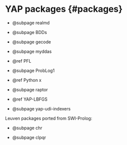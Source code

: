 YAP packages              {#packages}
============

  + @subpage realmd

  + @subpage BDDs

  + @subpage  gecode

  + @subpage  myddas

  + @ref PFL

  + @subpage ProbLog1

  + @ref Python
x
  + @subpage raptor

  + @ref YAP-LBFGS

  + @subpage yap-udi-indexers

  Leuven packages ported from SWI-Prolog:

  + @subpage chr

  + @subpage clpqr
